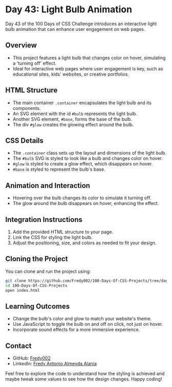 # Day 43: Light Bulb Animation

Day 43 of the 100 Days of CSS Challenge introduces an interactive light bulb animation that can enhance user engagement on web pages.

## Overview

- This project features a light bulb that changes color on hover, simulating a 'turning off' effect.
- Ideal for interactive web pages where user engagement is key, such as educational sites, kids' websites, or creative portfolios.

## HTML Structure

- The main container `.container` encapsulates the light bulb and its components.
- An SVG element with the id `#bulb` represents the light bulb.
- Another SVG element, `#base`, forms the base of the bulb.
- The div `#glow` creates the glowing effect around the bulb.

## CSS Details

- The `.container` class sets up the layout and dimensions of the light bulb.
- The `#bulb` SVG is styled to look like a bulb and changes color on hover.
- `#glow` is styled to create a glow effect, which disappears on hover.
- `#base` is styled to represent the bulb's base.

## Animation and Interaction

- Hovering over the bulb changes its color to simulate it turning off.
- The glow around the bulb disappears on hover, enhancing the effect.

## Integration Instructions

1. Add the provided HTML structure to your page.
2. Link the CSS for styling the light bulb.
3. Adjust the positioning, size, and colors as needed to fit your design.

## Cloning the Project

You can clone and run the project using:

```bash
git clone https://github.com/Fredy002/100-Days-Of-CSS-Projects/tree/day_41-50/day_41
cd 100-Days-Of-CSS-Projects
open index.html
```

## Learning Outcomes

- Change the bulb's color and glow to match your website's theme.
- Use JavaScript to toggle the bulb on and off on click, not just on hover.
- Incorporate sound effects for a more immersive experience.

## Contact

- GitHub: [Fredy002](https://github.com/Fredy002)
- LinkedIn: [Fredy Antonio Almeyda Alania](https://www.linkedin.com/in/fredy-antonio-almeyda-alania/)

Feel free to explore the code to understand how the styling is achieved and maybe tweak some values to see how the design changes. Happy coding!
